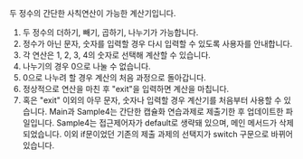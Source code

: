 두 정수의 간단한 사칙연산이 가능한 계산기입니다.
1) 두 정수의 더하기, 빼기, 곱하기, 나누기가 가능합니다.
2) 정수가 아닌 문자, 숫자를 입력할 경우 다시 입력할 수 있도록 사용자를 안내합니다.
3) 각 연산은 1, 2, 3, 4의 숫자로 선택해 계산할 수 있습니다.
4) 나누기의 경우 0으로 나눌 수 없습니다.
5) 0으로 나누려 할 경우 계산의 처음 과정으로 돌아갑니다.
6) 정상적으로 연산을 마친 후 "exit"을 입력하면 계산을 마칩니다.
7) 혹은 "exit" 이외의 아무 문자, 숫자나 입력할 경우 계산기를 처음부터 사용할 수 있습니다.
Main과 Sample4는 간단한 캡슐화 연습과제로 제출기한 후 업데이트한 파일입니다.
Sample4는 접근제어자가 default로 생략돼 있으며, 메인 메서드가 삭제되었습니다.
이외 if문이었던 기존의 제출 과제의 선택지가 switch 구문으로 바뀌어 있습니다.
